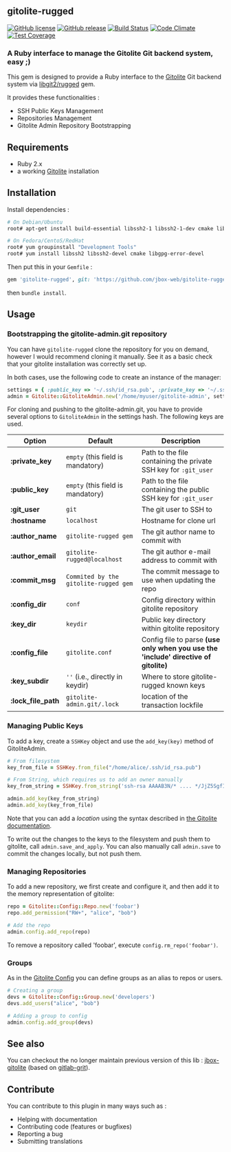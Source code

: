 ## gitolite-rugged

[![GitHub license](https://img.shields.io/github/license/jbox-web/gitolite-rugged.svg)](https://github.com/jbox-web/gitolite-rugged/blob/devel/LICENSE)
[![GitHub release](https://img.shields.io/github/release/jbox-web/gitolite-rugged.svg)](https://github.com/jbox-web/gitolite-rugged/releases/latest)
[![Build Status](https://travis-ci.com/jbox-web/gitolite-rugged.svg?branch=devel)](https://travis-ci.org/jbox-web/gitolite-rugged)
[![Code Climate](https://codeclimate.com/github/jbox-web/gitolite-rugged/badges/gpa.svg)](https://codeclimate.com/github/jbox-web/gitolite-rugged)
[![Test Coverage](https://codeclimate.com/github/jbox-web/gitolite-rugged/badges/coverage.svg)](https://codeclimate.com/github/jbox-web/gitolite-rugged/coverage)

### A Ruby interface to manage the Gitolite Git backend system, easy ;)

This gem is designed to provide a Ruby interface to the [Gitolite](https://github.com/sitaramc/gitolite) Git backend system via [libgit2/rugged](https://github.com/libgit2/rugged) gem.

It provides these functionalities :

* SSH Public Keys Management
* Repositories Management
* Gitolite Admin Repository Bootstrapping

## Requirements

* Ruby 2.x
* a working [Gitolite](https://github.com/sitaramc/gitolite) installation

## Installation

Install dependencies :

```sh
# On Debian/Ubuntu
root# apt-get install build-essential libssh2-1 libssh2-1-dev cmake libgpg-error-dev

# On Fedora/CentoS/RedHat
root# yum groupinstall "Development Tools"
root# yum install libssh2 libssh2-devel cmake libgpg-error-devel
```

Then put this in your ```Gemfile``` :

```ruby
gem 'gitolite-rugged', git: 'https://github.com/jbox-web/gitolite-rugged.git', tag: '1.2.0'
```

then `bundle install`.

## Usage

### Bootstrapping the gitolite-admin.git repository

You can have `gitolite-rugged` clone the repository for you on demand, however I would recommend cloning it manually.
See it as a basic check that your gitolite installation was correctly set up.

In both cases, use the following code to create an instance of the manager:

```ruby
settings = { :public_key => '~/.ssh/id_rsa.pub', :private_key => '~/.ssh/id_rsa' }
admin = Gitolite::GitoliteAdmin.new('/home/myuser/gitolite-admin', settings)
```

For cloning and pushing to the gitolite-admin.git, you have to provide several options to `GitoliteAdmin` in the settings hash. The following keys are used.

Option               | Default                                   | Description |
---------------------| ------------------------------------------| ------------|
**:private_key**     | ```empty``` (this field is mandatory)     | Path to the file containing the private SSH key for ```:git_user```
**:public_key**      | ```empty``` (this field is mandatory)     | Path to the file containing the public SSH key for ```:git_user```
**:git_user**        | ```git```                                 | The git user to SSH to
**:hostname**        | ```localhost```                           | Hostname for clone url
**:author_name**     | ```gitolite-rugged gem```                 | The git author name to commit with
**:author_email**    | ```gitolite-rugged@localhost```           | The git author e-mail address to commit with
**:commit_msg**      | ```Commited by the gitolite-rugged gem``` | The commit message to use when updating the repo
**:config_dir**      | ```conf```                                | Config directory within gitolite repository
**:key_dir**         | ```keydir```                              | Public key directory within gitolite repository
**:config_file**     | ```gitolite.conf```                       | Config file to parse **(use only when you use the 'include' directive of gitolite)**
**:key_subdir**      | ```''``` (i.e., directly in keydir)       | Where to store gitolite-rugged known keys
**:lock\_file_path** | ```gitolite-admin.git/.lock```            | location of the transaction lockfile


### Managing Public Keys

To add a key, create a `SSHKey` object and use the `add_key(key)` method of GitoliteAdmin.

```ruby
# From filesystem
key_from_file = SSHKey.from_file("/home/alice/.ssh/id_rsa.pub")

# From String, which requires us to add an owner manually
key_from_string = SSHKey.from_string('ssh-rsa AAAAB3N/* .... */JjZ5SgfIKab bob@localhost', 'bob')

admin.add_key(key_from_string)
admin.add_key(key_from_file)
```

Note that you can add a *location* using the syntax described in [the Gitolite documentation](http://gitolite.com/gitolite/users.html#old-style-multi-keys).

To write out the changes to the keys to the filesystem and push them to gitolite, call `admin.save_and_apply`.
You can also manually call `admin.save` to commit the changes locally, but not push them.


### Managing Repositories

To add a new repository, we first create and configure it, and then add it to the memory representation of gitolite:

```ruby
repo = Gitolite::Config::Repo.new('foobar')
repo.add_permission("RW+", "alice", "bob")

# Add the repo
admin.config.add_repo(repo)
```

To remove a repository called 'foobar', execute `config.rm_repo('foobar')`.


### Groups

As in the [Gitolite Config](http://gitolite.com/gitolite/groups.html) you can define groups as an alias to repos or users.

```ruby
# Creating a group
devs = Gitolite::Config::Group.new('developers')
devs.add_users("alice", "bob")

# Adding a group to config
admin.config.add_group(devs)
```

## See also

You can checkout the no longer maintain previous version of this lib : [jbox-gitolite](https://github.com/jbox-web/gitolite) (based on [gitlab-grit](https://github.com/gitlabhq/grit)).

## Contribute

You can contribute to this plugin in many ways such as :
* Helping with documentation
* Contributing code (features or bugfixes)
* Reporting a bug
* Submitting translations
